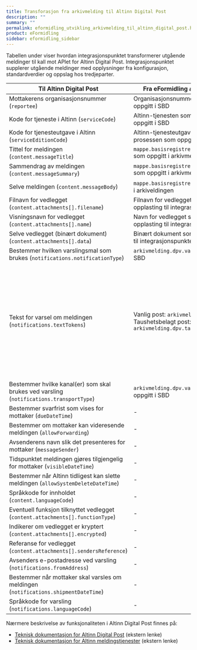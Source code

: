 ```yaml
---
title: Transforasjon fra arkivmelding til Altinn Digital Post
description: ""
summary: ""
permalink: eformidling_utvikling_arkivmelding_til_altinn_digital_post.html
product: eFormidling
sidebar: eformidling_sidebar
---
```


Tabellen under viser hvordan integrasjonspunktet transformerer utgående meldinger til kall mot APIet for Altinn Digital
Post. Integrasjonspunktet supplerer utgående meldinger med opplysninger fra konfigurasjon, standardverdier og oppslag
hos tredjeparter.

| Til Altinn Digital Post                                                                 | Fra eFormidling `arkivmelding` melding                                                                           | Fra konfigurasjon                                                                                               | Fra standardverdi |
| --------------------------------------------------------------------------------------- | ---------------------------------------------------------------------------------------------------------------- | --------------------------------------------------------------------------------------------------------------- | ----------------- |
| Mottakerens organisasjonsnummer (`reportee`)                                            | Organisasjonsnummer for mottaker som oppgitt i SBD                                                               | -                                                                                                               | - |
| Kode for tjeneste i Altinn (`serviceCode`)                                              | Altinn-tjenesten som tilsvarer prosessen som oppgitt i SBD                                                       | -                                                                                                               | - |
| Kode for tjenesteutgave i Altinn (`serviceEditionCode`)                                 | Altinn-tjenesteutgaven som tilsvarer prosessen som oppgitt i SBD                                                 | -                                                                                                               | - |
| Tittel for meldingen (`content.messageTitle`)                                           | `mappe.basisregistrering.offentligTittel` som oppgitt i arkivmeldingen                                           | -                                                                                                               | - |
| Sammendrag av meldingen (`content.messageSummary`)                                      | `mappe.basisregistrering.offentligTittel` som oppgitt i arkivmeldingen                                           | -                                                                                                               | - |
| Selve meldingen (`content.messageBody`)                                                 | `mappe.basisregistrering.tittel` som oppgitt i arkiveldingen                                                     | -                                                                                                               | - |
| Filnavn for vedlegget (`content.attachments[].filename`)                                | Filnavn for vedlegget som oppgitt ved opplasting til integrasjonspunktet                                         | -                                                                                                               | - |
| Visningsnavn for vedlegget (`content.attachments[].name`)                               | Navn for vedlegget som oppgitt ved opplasting til integrasjonspunktet                                            | -                                                                                                               | - |
| Selve vedlegget (binært dokument) (`content.attachments[].data`)                        | Binært dokument som oppgitt ved opplasting til integrasjonspunktet                                               | -                                                                                                               | - |
| Bestemmer hvilken varslingsmal som brukes (`notifications.notificationType`)            | `arkivmelding.dpv.varselType` som oppgitt i SBD                                                                  | -                                                                                                               | Varsel med revarsel |
| Tekst for varsel om meldingen (`notifications.textTokens`)                              | Vanlig post: `arkivmelding.dpv.varselTekst`<br>Taushetsbelagt post: `arkivmelding.dpv.taushetsbelagtVarselTekst` | Vanlig post: `difi.move.dpv.notificationText`<br>Taushetsbelagt post: `difi.move.dpv.sensitiveNotificationText` | Vanlig post: `$reporteeName$: Du har mottatt en melding fra $reporterName$.`<br>Taushetsbelagt post: `$reporteeName$, har mottatt en taushetsbelagt melding fra $reporterName$. For å få tilgang til meldingen, er det nødvendig at noen i $reporteeName$ har fått tildelt rollen "Taushetsbelagt post fra det offentlige" i Altinn. Dersom dere er usikre på om noen har slik tilgang, anbefaler vi sterkt at dette sjekkes. Les mer om å gi tilgang til rollen "Taushetsbelagt post" på Altinns nettsider.` |
| Bestemmer hvilke kanal(er) som skal brukes ved varsling (`notifications.transportType`) | `arkivmelding.dpv.varselTransportType` som oppgitt i SBD                                                         | `difi.move.dpv.notifyEmail`<br>`difi.move.dpv.notifySms`                                                        | Både SMS og e-post |
| Bestemmer svarfrist som vises for mottaker (`dueDateTime`)                              | -                                                                                                                | `difi.move.dpv.enableDueDate` og `difi.move.dpv.daysToReply`                                                    | 7 dager etter meldingen sendes|
| Bestemmer om mottaker kan videresende meldingen (`allowForwarding`)                     | -                                                                                                                | `difi.move.dpv.allow-forwarding`                                                                                | `true` |
| Avsenderens navn slik det presenteres for mottaker (`messageSender`)                    | -                                                                                                                | -                                                                                                               | Navn for avsenderen hentes fra Enhetsregisteret |
| Tidspunktet meldingen gjøres tilgjengelig for mottaker (`visibleDateTime`)              | -                                                                                                                | -                                                                                                               | Tidspunktet meldingen sendes |
| Bestemmer når Altinn tidligest kan slette meldingen (`allowSystemDeleteDateTime`)       | -                                                                                                                | -                                                                                                               | 5 minutter etter meldingen sendes |
| Språkkode for innholdet (`content.languageCode`)                                        | -                                                                                                                | -                                                                                                               | Norsk bokmål (`1044`) |
| Eventuell funksjon tilknyttet vedlegget (`content.attachments[].functionType`)          | -                                                                                                                | -                                                                                                               | `Unspecified` |
| Indikerer om vedlegget er kryptert (`content.attachments[].encrypted`)                  | -                                                                                                                | -                                                                                                               | `false` |
| Referanse for vedlegget (`content.attachments[].sendersReference`)                      | -                                                                                                                | -                                                                                                               | `AttachmentReference_as123452` |
| Avsenders e-postadresse ved varsling (`notifications.fromAddress`)                      | -                                                                                                                | -                                                                                                               | `no-reply@altinn.no` |
| Bestemmer når mottaker skal varsles om meldingen (`notifications.shipmentDateTime`)     | -                                                                                                                | -                                                                                                               | 5 minutter etter meldingen sendes |
| Språkkode for varsling (`notifications.languageCode`)                                   | -                                                                                                                | -                                                                                                               | Norsk bokmål (`1044`) |

Nærmere beskrivelse av funksjonaliteten i Altinn Digital Post finnes på:

- [Teknisk dokumentasjon for Altinn Digital Post](https://altinn.github.io/docs/utviklingsguider/digital-post-til-virksomheter/) (ekstern lenke)
- [Teknisk dokumentasjon for Altinn meldingstjenester](https://altinn.github.io/docs/api/tjenesteeiere/soap/grensesnitt/meldingstjeneste/#insertcorrespondencev2) (ekstern lenke)
